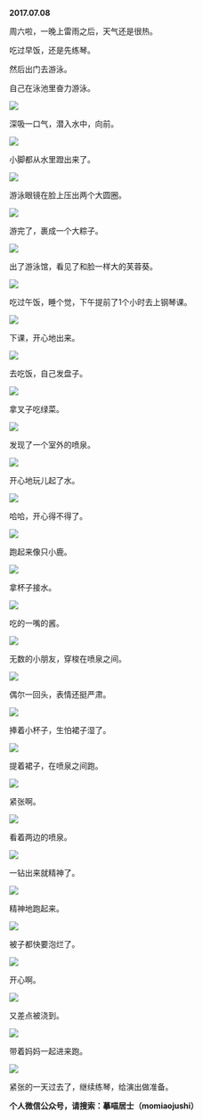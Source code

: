 
          
            
**2017.07.08**

周六啦，一晚上雷雨之后，天气还是很热。

吃过早饭，还是先练琴。

然后出门去游泳。

自己在泳池里奋力游泳。




![](//upload-images.jianshu.io/upload_images/51001-337e3c669c587270.jpg)




深吸一口气，潜入水中，向前。




![](//upload-images.jianshu.io/upload_images/51001-f28230c87730a543.jpg)




小脚都从水里蹬出来了。




![](//upload-images.jianshu.io/upload_images/51001-53c2afac3b1609d1.jpg)




游泳眼镜在脸上压出两个大圆圈。




![](//upload-images.jianshu.io/upload_images/51001-0cc7b828168105e0.jpg)




游完了，裹成一个大粽子。




![](//upload-images.jianshu.io/upload_images/51001-2df092a1d9de9407.jpg)




出了游泳馆，看见了和脸一样大的芙蓉葵。




![](//upload-images.jianshu.io/upload_images/51001-d04d7ad3cc0b9ee6.jpg)




吃过午饭，睡个觉，下午提前了1个小时去上钢琴课。




![](//upload-images.jianshu.io/upload_images/51001-cd2dd606f0a10740.jpg)




下课，开心地出来。




![](//upload-images.jianshu.io/upload_images/51001-e4e4363b508bdba2.jpg)




去吃饭，自己发盘子。




![](//upload-images.jianshu.io/upload_images/51001-bb66076a8145f9f0.jpg)




拿叉子吃绿菜。




![](//upload-images.jianshu.io/upload_images/51001-76aa9adbb5fcf161.jpg)




发现了一个室外的喷泉。




![](//upload-images.jianshu.io/upload_images/51001-59165ab9f5874bbf.jpg)




开心地玩儿起了水。




![](//upload-images.jianshu.io/upload_images/51001-2b80b34e01e34348.jpg)




哈哈，开心得不得了。




![](//upload-images.jianshu.io/upload_images/51001-01e623dddd6ad905.jpg)




跑起来像只小鹿。




![](//upload-images.jianshu.io/upload_images/51001-1372d32cfa70bfb9.jpg)




拿杯子接水。




![](//upload-images.jianshu.io/upload_images/51001-c6563b12d63cb2a1.jpg)




吃的一嘴的酱。




![](//upload-images.jianshu.io/upload_images/51001-dc09d3795c4d66b9.jpg)




无数的小朋友，穿梭在喷泉之间。




![](//upload-images.jianshu.io/upload_images/51001-e2af887802d1caa1.jpg)




偶尔一回头，表情还挺严肃。




![](//upload-images.jianshu.io/upload_images/51001-73cf1fa9ccafd5b7.jpg)




捧着小杯子，生怕裙子湿了。




![](//upload-images.jianshu.io/upload_images/51001-91b77ad4fb9da9e5.jpg)




提着裙子，在喷泉之间跑。




![](//upload-images.jianshu.io/upload_images/51001-18eac7df420b68ac.jpg)




紧张啊。




![](//upload-images.jianshu.io/upload_images/51001-f7d6dcc41e5df829.jpg)




看着两边的喷泉。




![](//upload-images.jianshu.io/upload_images/51001-7f9c4c95b5eefae6.jpg)




一钻出来就精神了。




![](//upload-images.jianshu.io/upload_images/51001-5214f28000c47942.jpg)




精神地跑起来。




![](//upload-images.jianshu.io/upload_images/51001-2f60d41dad344ed2.jpg)




被子都快要泡烂了。




![](//upload-images.jianshu.io/upload_images/51001-3604c95c85dafbe5.jpg)




开心啊。




![](//upload-images.jianshu.io/upload_images/51001-9537203516392106.jpg)




又差点被浇到。




![](//upload-images.jianshu.io/upload_images/51001-1133cbf499e701bf.jpg)




带着妈妈一起进来跑。




![](//upload-images.jianshu.io/upload_images/51001-708edd1d9e8caca7.jpg)




紧张的一天过去了，继续练琴，给演出做准备。


**个人微信公众号，请搜索：摹喵居士（momiaojushi）**

          
        